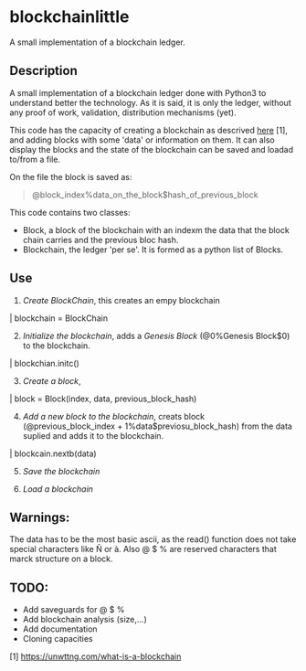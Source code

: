 # blockchainlittle
A small implementation of a blockchain ledger.

## Description 

A small implementation of a blockchain ledger done with Python3 to understand better the technology. As it is said, it is only the ledger, without any proof of work, validation, distribution mechanisms (yet). 

This code has the capacity of creating a blockchain as descrived [here](https://unwttng.com/what-is-a-blockchain) [1], and adding blocks with some 'data' or information on them. It can also display the blocks and the state of the blockchain can be saved and loadad to/from a file. 

On the file the block is saved as:

 > @block_index%data_on_the_block$hash_of_previous_block

This code contains two classes:

* Block, a block of the blockchain with an indexm the data that the block chain carries and the previous bloc hash.
* Blockchain, the ledger 'per se'. It is formed as a python list of Blocks.


## Use

1) _Create BlockChain_, this creates an empy blockchain

| blockchain = BlockChain 

2) _Initialize the blockchain_, adds a *Genesis Block* (@0%Genesis Block$0) to the blockchain.

| blockchian.initc()

3) _Create a block_, 

| block = Block(index, data, previous_block_hash)

4) _Add a new block to the blockchain_, creats block (@previous_block_index + 1%data$previosu_block_hash) from the data suplied and adds it to the blockchain.

| blockcain.nextb(data) 

5) _Save the blockchain_

6) _Load a blockchain_

## Warnings:

The data has to be the most basic ascii, as the read() function does not take special characters like Ñ or à. Also @ $ % are reserved characters that marck structure on a block.

## TODO:

* Add saveguards for @ $ %    
* Add blockchain analysis (size,...)    
* Add documentation 
* Cloning capacities

 [1] https://unwttng.com/what-is-a-blockchain
